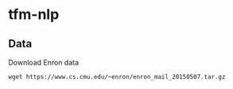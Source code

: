 # tfm-nlp

## Data

Download Enron data

```
wget https://www.cs.cmu.edu/~enron/enron_mail_20150507.tar.gz
```
